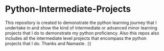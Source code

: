 # Python-Intermediate-Projects
This repository is created to demonstrate the python learning journey that I undertake in and show the kind of intermediate or advanced minor learning projects that I do to demonstrate my python proficiency.
Also this repos also includes all the intermediate level projects that encompass the python projects that I do.
Thanks and Namaste. :))
